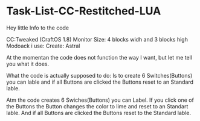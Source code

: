 # Task-List-CC-Restitched-LUA

Hey little Info to the code 

CC:Tweaked (CraftOS 1.8)
Monitor Size: 4 blocks widh and 3 blocks high
Modoack i use: Create: Astral

At the momentan the code does not function the way I want, but let me tell you what it does.

What the code is actually supposed to do: Is to create 6 Switches(Buttons) you can lable and if all Buttons are clicked the Buttons reset to an Standard lable. 

Atm the code creates 6 Swiches(Buttons) you can Label. If you click one of the Buttons the Button changes the color to lime and reset to an Standart lable. And if all Buttons are clicked the Buttons reset to the Standard lable. 